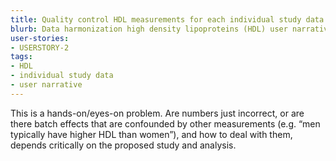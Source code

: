 ```yaml
---
title: Quality control HDL measurements for each individual study data.
blurb: Data harmonization high density lipoproteins (HDL) user narrative.
user-stories:
- USERSTORY-2
tags:
- HDL
- individual study data
- user narrative
---
```

This is a hands-on/eyes-on problem. Are numbers just incorrect, or are there batch effects that are confounded by other measurements (e.g. “men typically have higher HDL than women”), and how to deal with them, depends critically on the proposed study and analysis.